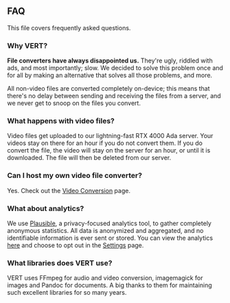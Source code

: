 ## FAQ

This file covers frequently asked questions.

### Why VERT?
**File converters have always disappointed us.** They're ugly, riddled with ads, and most importantly; slow. We decided to solve this problem once and for all by making an alternative that solves all those problems, and more.

All non-video files are converted completely on-device; this means that there's no delay between sending and receiving the files from a server, and we never get to snoop on the files you convert.

### What happens with video files?
Video files get uploaded to our lightning-fast RTX 4000 Ada server. Your videos stay on there for an hour if you do not convert them. If you do convert the file, the video will stay on the server for an hour, or until it is downloaded. The file will then be deleted from our server.

### Can I host my own video file converter?
Yes. Check out the [Video Conversion](./VIDEO_CONVERSION.md) page.

### What about analytics?
We use [Plausible](https://plausible.io/privacy-focused-web-analytics), a privacy-focused analytics tool, to gather completely anonymous statistics. All data is anonymized and aggregated, and no identifiable information is ever sent or stored. You can view the analytics [here](https://ats.vert.sh/vert.sh) and choose to opt out in the [Settings](https://vert.sh/settings/) page.

### What libraries does VERT use?
VERT uses FFmpeg for audio and video conversion, imagemagick for images and Pandoc for documents. A big thanks to them for maintaining such excellent libraries for so many years.